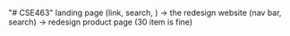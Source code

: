 "# CSE463" 
landing page (link, search, )
-> the redesign website (nav bar, search)
    -> redesign product page (30 item is fine)
